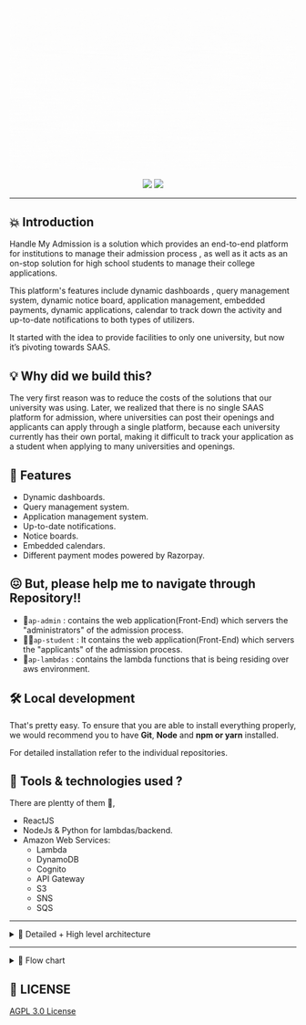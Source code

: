 ![Handle My Admission](./handle-my-admission.gif)

<p align="center">
<img src="https://img.shields.io/github/license/tejas-ladhani/devdost" />
<img src="https://img.shields.io/badge/Author-Tejas_Ladhani-yellow" />
</p>

<hr/>

## 💥 Introduction

Handle My Admission is a solution which provides an end-to-end platform for institutions to manage their admission process , as well as it acts as an on-stop solution for high school students to manage their college applications.

This platform's features include dynamic dashboards , query management system, dynamic notice board, application management, embedded payments, dynamic applications, calendar to track down the activity and up-to-date notifications to both types of utilizers.

It started with the idea to provide facilities to only one university, but now it’s pivoting towards SAAS.


## 💡 Why did we build this?

The very first reason was to reduce the costs of the solutions that our university was using. Later, we realized that there is no single SAAS platform for admission, where universities can post their openings and applicants can apply through a single platform, because each university currently has their own portal, making it difficult to track your application as a student when applying to many universities and openings.

## 🥁 Features

- Dynamic dashboards.
- Query management system.
- Application management system.
- Up-to-date notifications.
- Notice boards.
- Embedded calendars.
- Different payment modes powered by Razorpay.

## 😖 But, please help me to navigate through Repository!!
- 🏦```ap-admin``` : contains the web application(Front-End) which servers the "administrators" of the admission process.
- 👩‍🎓```ap-student``` : It contains the web application(Front-End) which servers the "applicants" of the admission process.
- 🚀```ap-lambdas``` : contains the lambda functions that is being residing over aws environment.

## 🛠️ Local development

That's pretty easy. To ensure that you are able to install everything properly, we would recommend you to have <b>Git</b>, <b>Node</b> and <b>npm or yarn</b> installed.

For detailed installation refer to the individual repositories.


## 🧰 Tools & technologies used ?
There are plentty of them 🎊,
- ReactJS
- NodeJs & Python for lambdas/backend.
- Amazon Web Services:
    * Lambda
    * DynamoDB
    * Cognito
    * API Gateway
    * S3
    * SNS
    * SQS

<hr />
<details>
  <summary> 📃 Detailed + High level architecture</summary>
    <p align="center">
        <img src="https://user-images.githubusercontent.com/67834407/153741053-0c85a994-dcfe-49a7-83e7-769d89d59b19.png " />
    </p>
    <p align="center">
        <img src="https://user-images.githubusercontent.com/67834407/153741062-9bab87c1-a605-4a8a-80ac-760111d0a11a.png" />
    </p>

</details>

<hr/>

<details>
  <summary> 📃 Flow chart </summary>
    <p align="center">
        <img src="https://user-images.githubusercontent.com/59203865/153623874-c63fd684-c51f-41e7-9e6d-f4a4acaa7345.png" />
    </p>
    <p align="center">
        <img src="https://user-images.githubusercontent.com/59203865/153624641-802bda4f-27b0-4cfe-80fd-ff1cb7f197f6.png" />
    </p>

</details>


## 📜 LICENSE

[AGPL 3.0 License](/LICENSE.txt)

